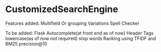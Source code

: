 # CustomizedSearchEngine

Features added:
  Multifield
  Or grouping
  Variations
  Spell Checker

To be added:
  Flask
  Autocomplete(at front end as of now)
  Header Tags
  lowercase(as of now not required)
  stop words
  Ranking using TFIDF and BM25
  precision@10
